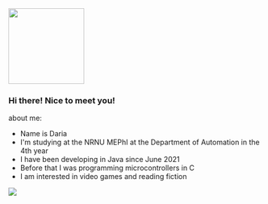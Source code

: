 <img src="https://64.media.tumblr.com/tumblr_mbk57gVUiE1rfjowdo1_500.gif" width="150" height="150">

### Hi there! Nice to meet you!

about me:
- Name is Daria
- I'm studying at the NRNU MEPhI at the Department of Automation in the 4th year
- I have been developing in Java since June 2021
- Before that I was programming microcontrollers in С
- I am interested in video games and reading fiction

![](https://komarev.com/ghpvc/?username=dariagd&color=dc143c&style=flat)
<!--
**dariagd/dariagd** is a ✨ _special_ ✨ repository because its `README.md` (this file) appears on your GitHub profile.

Here are some ideas to get you started:

- 🔭 I’m currently working on ...
- 🌱 I’m currently learning ...
- 👯 I’m looking to collaborate on ...
- 🤔 I’m looking for help with ...
- 💬 Ask me about ...
- 📫 How to reach me: ...
- 😄 Pronouns: ...
- ⚡ Fun fact: ...
-->
